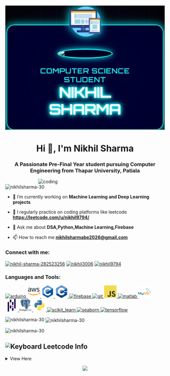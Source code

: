 <p align="center">
  <img src="https://github.com/NikhilSharma-30/NikhilSharma-30/blob/main/background.jpg" alt="logo">
</p>
<h1 align="center">Hi 👋, I'm Nikhil Sharma</h1>
<h3 align="center">A Passionate Pre-Final Year student pursuing Computer Engineering from Thapar University, Patiala</h3>

<img align="right" alt="coding" width="400" src="https://user-images.githubusercontent.com/55389276/140866485-8fb1c876-9a8f-4d6a-98dc-08c4981eaf70.gif">
<p align="left"> <img src="https://komarev.com/ghpvc/?username=nikhilsharma-30&label=Profile%20views&color=0e75b6&style=flat" alt="nikhilsharma-30" /> </p>

- 🔭 I’m currently working on **Machine Learning and Deep Learning projects**

- 📝 I regularly practice on coding platforms like leetcode **https://leetcode.com/u/nikhil9794/**

- 💬 Ask me about **DSA,Python,Machine Learning,Firebase**

- 📫 How to reach me **nikhilsharmabe2026@gmail.com**

<h3 align="left">Connect with me:</h3>
<p align="left">
<a href="https://linkedin.com/in/nikhil-sharma-282523256" target="blank"><img align="center" src="https://raw.githubusercontent.com/rahuldkjain/github-profile-readme-generator/master/src/images/icons/Social/linked-in-alt.svg" alt="nikhil-sharma-282523256" height="30" width="40" /></a>
<a href="https://codeforces.com/profile/nikhil3006" target="blank"><img align="center" src="https://raw.githubusercontent.com/rahuldkjain/github-profile-readme-generator/master/src/images/icons/Social/codeforces.svg" alt="nikhil3006" height="30" width="40" /></a>
<a href="https://www.leetcode.com/nikhil9794" target="blank"><img align="center" src="https://raw.githubusercontent.com/rahuldkjain/github-profile-readme-generator/master/src/images/icons/Social/leet-code.svg" alt="nikhil9794" height="30" width="40" /></a>
</p>

<h3 align="left">Languages and Tools:</h3>
<p align="left"> <a href="https://www.arduino.cc/" target="_blank" rel="noreferrer"> <img src="https://cdn.worldvectorlogo.com/logos/arduino-1.svg" alt="arduino" width="40" height="40"/> </a> <a href="https://aws.amazon.com" target="_blank" rel="noreferrer"> <img src="https://raw.githubusercontent.com/devicons/devicon/master/icons/amazonwebservices/amazonwebservices-original-wordmark.svg" alt="aws" width="40" height="40"/> </a> <a href="https://www.cprogramming.com/" target="_blank" rel="noreferrer"> <img src="https://raw.githubusercontent.com/devicons/devicon/master/icons/c/c-original.svg" alt="c" width="40" height="40"/> </a> <a href="https://www.w3schools.com/cpp/" target="_blank" rel="noreferrer"> <img src="https://raw.githubusercontent.com/devicons/devicon/master/icons/cplusplus/cplusplus-original.svg" alt="cplusplus" width="40" height="40"/> </a> <a href="https://firebase.google.com/" target="_blank" rel="noreferrer"> <img src="https://www.vectorlogo.zone/logos/firebase/firebase-icon.svg" alt="firebase" width="40" height="40"/> </a> <a href="https://git-scm.com/" target="_blank" rel="noreferrer"> <img src="https://www.vectorlogo.zone/logos/git-scm/git-scm-icon.svg" alt="git" width="40" height="40"/> </a> <a href="https://developer.mozilla.org/en-US/docs/Web/JavaScript" target="_blank" rel="noreferrer"> <img src="https://raw.githubusercontent.com/devicons/devicon/master/icons/javascript/javascript-original.svg" alt="javascript" width="40" height="40"/> </a> <a href="https://www.mathworks.com/" target="_blank" rel="noreferrer"> <img src="https://upload.wikimedia.org/wikipedia/commons/2/21/Matlab_Logo.png" alt="matlab" width="40" height="40"/> </a> <a href="https://www.mysql.com/" target="_blank" rel="noreferrer"> <img src="https://raw.githubusercontent.com/devicons/devicon/master/icons/mysql/mysql-original-wordmark.svg" alt="mysql" width="40" height="40"/> </a> <a href="https://pandas.pydata.org/" target="_blank" rel="noreferrer"> <img src="https://raw.githubusercontent.com/devicons/devicon/2ae2a900d2f041da66e950e4d48052658d850630/icons/pandas/pandas-original.svg" alt="pandas" width="40" height="40"/> </a> <a href="https://www.postgresql.org" target="_blank" rel="noreferrer"> <img src="https://raw.githubusercontent.com/devicons/devicon/master/icons/postgresql/postgresql-original-wordmark.svg" alt="postgresql" width="40" height="40"/> </a> <a href="https://www.python.org" target="_blank" rel="noreferrer"> <img src="https://raw.githubusercontent.com/devicons/devicon/master/icons/python/python-original.svg" alt="python" width="40" height="40"/> </a> <a href="https://scikit-learn.org/" target="_blank" rel="noreferrer"> <img src="https://upload.wikimedia.org/wikipedia/commons/0/05/Scikit_learn_logo_small.svg" alt="scikit_learn" width="40" height="40"/> </a> <a href="https://seaborn.pydata.org/" target="_blank" rel="noreferrer"> <img src="https://seaborn.pydata.org/_images/logo-mark-lightbg.svg" alt="seaborn" width="40" height="40"/> </a> <a href="https://www.tensorflow.org" target="_blank" rel="noreferrer"> <img src="https://www.vectorlogo.zone/logos/tensorflow/tensorflow-icon.svg" alt="tensorflow" width="40" height="40"/> </a> </p>

<p><img align="left" src="https://github-readme-stats.vercel.app/api/top-langs?username=nikhilsharma-30&show_icons=true&locale=en&layout=compact" alt="nikhilsharma-30" /></p>

<p>&nbsp;<img align="center" src="https://github-readme-stats.vercel.app/api?username=nikhilsharma-30&show_icons=true&locale=en" alt="nikhilsharma-30" /></p>

<p>
  <img align="center" src="https://github-readme-streak-stats.herokuapp.com/?user=nikhilsharma-30&theme=default" alt="nikhilsharma-30" />
</p>


## <img src="https://raw.githubusercontent.com/Tarikul-Islam-Anik/Animated-Fluent-Emojis/master/Emojis/Objects/Keyboard.png" alt="Keyboard" width="25" height="25" /> **Leetcode Info**
<details>
  <summary>View Here</summary>
  <br>

  <!-- 50 days -->
  <a href="https://leetcode.com/u/nikhil9794/" target="_blank">
    <img src="https://assets.leetcode.com/static_assets/others/2550.gif" alt="nikhil50" height="200" width="200" />
  </a>

  <!-- 100 days -->
  <a href="https://leetcode.com/u/nikhil9794/" target="_blank">
    <img src="https://assets.leetcode.com/static_assets/others/25100.gif" alt="nikhil100" height="200" width="200" />
  </a>
   <br>
  <img align="top" src="https://leetcard.jacoblin.cool/nikhil9794?theme=dark&font=Nunito&ext=heatmap" />
</details>

<p align="center">
  <img src="https://capsule-render.vercel.app/api?type=waving&color=gradient&height=110&section=footer&animation=twinkling"/>
</p>
